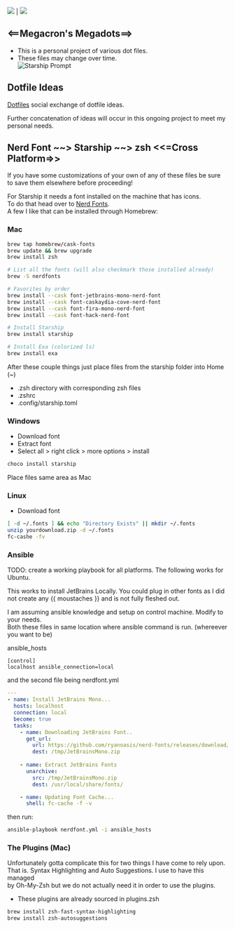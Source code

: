 <img src="https://img.shields.io/badge/license-MIT-green.svg">    |   <img src="https://img.shields.io/github/languages/code-size/badges/shields.svg">

## <==Megacron's Megadots==>

* This is a personal project of various dot files.  
* These files may change over time.  
![Starship Prompt](https://live.staticflickr.com/65535/52631567950_ebad41d43f_h.jpg)

## Dotfile Ideas

[Dotfiles](https://dotfiles.github.io/frameworks/)  social exchange of dotfile ideas.  

Further concatenation of ideas will occur in this ongoing project to meet my
personal needs.  

## Nerd Font ~~> Starship ~~> zsh <<=Cross Platform=>>

If you have some customizations of your own of any of these files be sure to save them elsewhere before proceeding!  

For Starship it needs a font installed on the machine that has icons.  
To do that head over to [Nerd Fonts](https://www.nerdfonts.com/font-downloads).  
A few I like that can be installed through Homebrew:  

### Mac

```zsh
brew tap homebrew/cask-fonts
brew update && brew upgrade
brew install zsh

# List all the fonts (will also checkmark those installed already)
brew -S nerdfonts

# Favorites by order
brew install --cask font-jetbrains-mono-nerd-font
brew install --cask font-caskaydia-cove-nerd-font
brew install --cask font-fira-mono-nerd-font
brew install --cask font-hack-nerd-font

# Install Starship
brew install starship

# Install Exa (colorized ls)
brew install exa
```


After these couple things just place files from the starship folder into Home (~)  

* .zsh directory with corresponding zsh files
* .zshrc
* .config/starship.toml

### Windows

* Download font
* Extract font
* Select all > right click > more options > install

```zsh
choco install starship
```

Place files same area as Mac  

### Linux

* Download font  

```zsh
[ -d ~/.fonts ] && echo "Directory Exists" || mkdir ~/.fonts
unzip yourdownload.zip -d ~/.fonts
fc-cashe -fv
```

### Ansible

TODO: create a working playbook for all platforms.  The following works for Ubuntu.

This works to install JetBrains Locally.  You could plug in other fonts as I did not
create any {{ moustaches }} and is not fully fleshed out.  

I am assuming ansible knowledge and setup on control machine.  Modify to your needs.  
Both these files in same location where ansible command is run. (whereever you want to be)  

ansible_hosts  

```ansible
[control]
localhost ansible_connection=local
```

and the second file being nerdfont.yml  

```yml
---
- name: Install JetBrains Mono...
  hosts: localhost
  connection: local
  become: true
  tasks:
    - name: Downloading JetBrains Font..
      get_url:
        url: https://github.com/ryanoasis/nerd-fonts/releases/download/v2.2.2/JetBrainsMono.zip
        dest: /tmp/JetBrainsMono.zip
        
    - name: Extract JetBrains Fonts
      unarchive:
        src: /tmp/JetBrainsMono.zip
        dest: /usr/local/share/fonts/

    - name: Updating Font Cache...
      shell: fc-cache -f -v
```

then run:  

```zsh
ansible-playbook nerdfont.yml -i ansible_hosts
```

### The Plugins (Mac)

Unfortunately gotta complicate this for two things I have come to rely upon.  
That is. Syntax Highlighting and Auto Suggestions.  I use to have this managed  
by Oh-My-Zsh but we do not actually need it in order to use the plugins.  

* These plugins are already sourced in plugins.zsh

```zsh
brew install zsh-fast-syntax-highlighting
brew install zsh-autosuggestions
```
